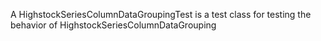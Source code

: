 A HighstockSeriesColumnDataGroupingTest is a test class for testing the behavior of HighstockSeriesColumnDataGrouping